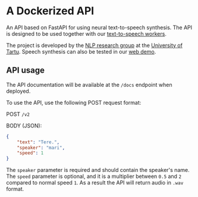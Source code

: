 # A Dockerized API

An API based on FastAPI for using neural text-to-speech synthesis. The API is designed to be used together with our
[text-to-speech workers](https://github.com/TartuNLP/text-to-speech-worker).

The project is developed by the [NLP research group](https://tartunlp.ai) at the [University of Tartu](https://ut.ee).
Speech synthesis can also be tested in our [web demo](https://www.neurokone.ee/).

## API usage

The API documentation will be available at the `/docs` endpoint when deployed.

To use the API, use the following POST request format:

POST `/v2`

BODY (JSON):

```json
{
    "text": "Tere.",
    "speaker": "mari",
    "speed": 1
}
```

The `speaker` parameter is required and should contain the speaker's name. The `speed` parameter is optional,
and it is a multiplier between `0.5` and `2` compared to normal speed `1`. As a result the API will return audio
in `.wav` format.
